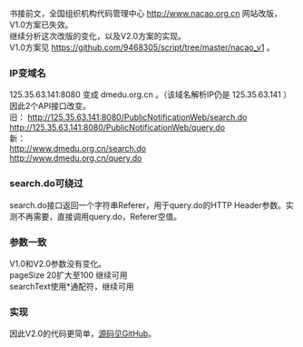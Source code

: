 书接前文，全国组织机构代码管理中心 http://www.nacao.org.cn 网站改版，V1.0方案已失效。  
继续分析这次改版的变化，以及V2.0方案的实现。  
V1.0方案见 https://github.com/9468305/script/tree/master/nacao_v1 。
### IP变域名
125.35.63.141:8080 变成 dmedu.org.cn 。（该域名解析IP仍是 125.35.63.141 ）因此2个API接口改变。  
旧：
http://125.35.63.141:8080/PublicNotificationWeb/search.do  
http://125.35.63.141:8080/PublicNotificationWeb/query.do  
新：  
http://www.dmedu.org.cn/search.do  
http://www.dmedu.org.cn/query.do  

### search.do可绕过
search.do接口返回一个字符串Referer，用于query.do的HTTP Header参数。实测不再需要，直接调用query.do，Referer空值。  

### 参数一致
V1.0和V2.0参数没有变化。  
pageSize 20扩大至100 继续可用  
searchText使用*通配符，继续可用  

### 实现
因此V2.0的代码更简单，[源码见GitHub](https://github.com/9468305/script/tree/master/nacao_v2)。  
